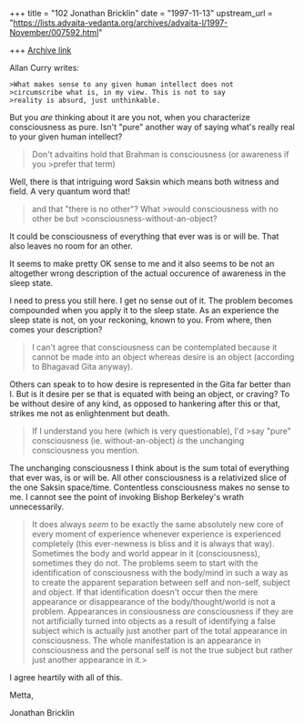 +++
title = "102 Jonathan Bricklin"
date = "1997-11-13"
upstream_url = "https://lists.advaita-vedanta.org/archives/advaita-l/1997-November/007592.html"

+++
[Archive link](https://lists.advaita-vedanta.org/archives/advaita-l/1997-November/007592.html)

Allan Curry writes:


    >What makes sense to any given human intellect does not
    >circumscribe what is, in my view. This is not to say
    >reality is absurd, just unthinkable.

But you *are* thinking about it are you not, when you characterize
consciousness as pure.  Isn't "pure" another way of saying what's really
real to your given human intellect?

>Don't advaitins
   > hold that Brahman is consciousness (or awareness if you
    >prefer that term)

Well, there is that intriguing word Saksin which means both witness and
field.  A very quantum word that!

>and that "there is no other"? What
    >would consciousness with no other be but
    >consciousness-without-an-object?

It could be consciousness of everything that ever was is or will be.  That
also leaves no room for an other.

It seems to make pretty
    OK sense to me and it also seems to be not an altogether
    wrong description of the actual occurence of awareness
    in the sleep state.

I need to press you still here.  I get no sense out of it.  The problem
becomes compounded when you apply it to the sleep state.  As an experience
the sleep state is not, on your reckoning, known to you.  From where, then
comes your description?

>    I can't agree that consciousness can be contemplated
>    because it cannot be made into an object whereas desire
 >   is an object (according to Bhagavad Gita anyway).

Others can speak to to how desire is represented in the Gita far better
than I.  But is it desire per se that is equated with being an object, or
craving?   To be without desire of any kind, as opposed to hankering after
this or that, strikes me not as enlightenment but death.

>If I  understand you here (which is very questionable), I'd
    >say "pure" consciousness (ie. without-an-object) *is*
> the unchanging consciousness you mention.

The unchanging consciousness I think about is the sum total of everything
that ever was, is or will be.  All other consciousness is a relativized
slice of the one Saksin space/time.  Contentless consciousness makes no
sense to me.  I cannot see the point of invoking Bishop Berkeley's wrath
unnecessarily.

 >It does always
    *seem* to be exactly the same absolutely new core of
   every moment of experience whenever experience is
    experienced completely (this ever-newness is bliss and
    it is always that way). Sometimes the body and world
    appear in it (consciousness), sometimes they do not.
    The problems seem to start with the identification of
    consciousness with the body/mind in such a way as to
    create the apparent separation between self and
    non-self, subject and object. If that identification
    doesn't occur then the mere appearance or disappearance
    of the body/thought/world is not a problem. Appearances
    in consiousness *are* consciousness if they are not
    artificially turned into objects as a result of
    identifying a false subject which is actually just
    another part of the total appearance in consciousness.
    The whole manifestation is an appearance in
    consciousness and the personal self is not the true
    subject but rather just another appearance in it.>



I agree heartily with all of this.


Metta,


Jonathan Bricklin

